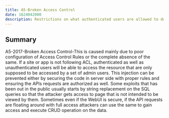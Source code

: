 ```yaml
---
title: A5-Broken Access Control
date: 1624042000
description: Restrictions on what authenticated users are allowed to do are often not properly enforced. Attackers can exploit these flaws to access unauthorized functionality and/or data, such as access other users’ accounts, view sensitive files, modify other users’ data, change access rights, etc.
---
```


## Summary

A5-2017-Broken Access Control-This is caused mainly due to poor configuration of Access Control Rules or the complete absence of the same. If a site or app is not following ACL, authenticated as well as unauthenticated users will be able to access the resource that are only supposed to be accessed by a set of admin users. This injection can be prevented either by securing the code in server side with proper rules and ensuring the APIs requests are authorized as well. 
Some exploits that has been out in the public usually starts by string replacement on the SQL queries so that the attacker gets access to page that is not intended to be viewed by them. Sometimes even if the WebUI is secure, if the API requests are floating around with full access attackers can use the same to gain access and execute CRUD operation on the data.